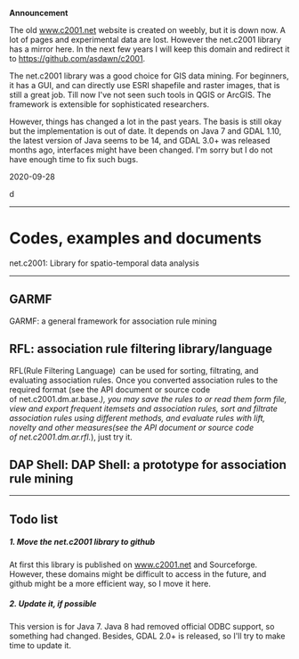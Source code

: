 **Announcement**

The old www.c2001.net website is created on weebly, but it is down now. A lot of pages and experimental data are lost. However the net.c2001 library has a mirror here. In the next few years I will keep this domain and redirect it to https://github.com/asdawn/c2001.

The net.c2001 library was a good choice for GIS data mining. For beginners, it has a GUI, and can directly use ESRI shapefile and raster images, that is still a great job. Till now I've not seen such tools in QGIS or ArcGIS. The framework is extensible for sophisticated researchers. 

However, things has changed a lot in the past years. The basis is still okay but the implementation is out of date. It depends on Java 7 and GDAL 1.10, the latest version of Java seems to be 14, and GDAL 3.0+ was released months ago, interfaces might have been changed. I'm sorry but I do not have enough time to fix such bugs.

2020-09-28

d

--------------

# Codes, examples and documents
net.c2001: Library for spatio-temporal data analysis

-------------

## GARMF

GARMF: a general framework for association rule mining  

## RFL: association rule filtering library/language

RFL(Rule Filtering Language)  can be used for sorting, filtrating, and evaluating association rules. Once you converted association rules to the required format (see the API document or source code of net.c2001.dm.ar.base.*), you may save the rules to or read them form file, view and export frequent itemsets and association rules, sort and filtrate association rules using different methods, and evaluate rules with lift, novelty and other measures(see the API document or source code of net.c2001.dm.ar.rfl.*), just try it.

## DAP Shell: DAP Shell: a prototype for association rule mining

-----------

## Todo list

##### 1. Move the net.c2001 library to github
At first this library is published on www.c2001.net and Sourceforge. However, these domains might be difficult to access in the future, and github might be a more efficient way, so I move it here.

##### 2. Update it, if possible
This version is for Java 7. Java 8 had removed official ODBC support, so something had changed. Besides, GDAL 2.0+ is released, so I'll try to make time to update it.
